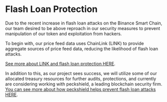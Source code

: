 # Flash Loan Protection

Due to the recent increase in flash loan attacks on the Binance Smart Chain, our team desired to be above reproach in our security measures to prevent manipulation of our token and exploitation from hackers. 

To begin with, our price feed data uses ChainLink \(LINK\) to provide aggregate sources of price feed data, reducing the likelihood of flash loan attacks. 

[See more about LINK and flash loan protection HERE](https://blog.chain.link/flash-loans-and-the-importance-of-tamper-proof-oracles/).

In addition to this, as our project sees success, we will utilize some of our allocated treasury resources for further audits, protections, and currently are considering working with peckshield, a leading blockchain security firm. [You can see more about how peckshield helps prevent flash loan attacks HERE](https://peckshield.com/en#home).

